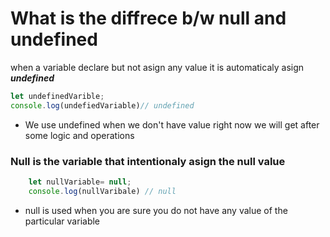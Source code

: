 # What is the diffrece b/w null and undefined 
 when a variable declare but not asign any value it is automaticaly asign ***undefined*** 
 ```js
 let undefinedVarible;
 console.log(undefiedVariable)// undefined 
```

- We use undefined when we don't have value right now we will get after some logic and operations

### Null is the variable that intentionaly asign the null value
```js
    let nullVariable= null;
    console.log(nullVaribale) // null
```

- null is used when you are sure you do not have any value of the particular variable
